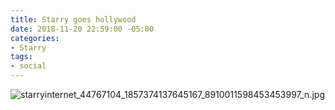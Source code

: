 ```yaml
---
title: Starry goes hollywood
date: 2018-11-20 22:59:00 -05:00
categories:
- Starry
tags:
- social
---
```


![starryinternet_44767104_1857374137645167_8910011598453453997_n.jpg](/uploads/starryinternet_44767104_1857374137645167_8910011598453453997_n.jpg)